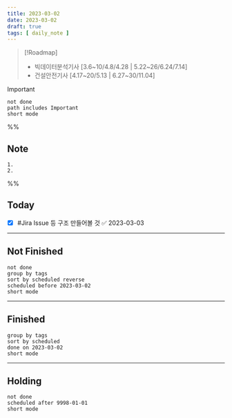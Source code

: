 ```yaml
---
title: 2023-03-02
date: 2023-03-02
draft: true
tags: [ daily_note ]
---
```


> [!Roadmap] 
> - 빅데이터분석기사 [3.6~10/4.8/4.28 | 5.22~26/6.24/7.14]
> - 건설안전기사 [4.17~20/5.13 | 6.27~30/11.04]

> [!important] 
> ```tasks
> not done
> path includes Important
> short mode
> ```

%%
## Note
	1. 
	2. 
 
%%

## Today
- [x] #Jira Issue 등 구조 만들어볼 것 ✅ 2023-03-03

---
## Not Finished
```tasks
not done
group by tags
sort by scheduled reverse
scheduled before 2023-03-02
short mode
```
---
## Finished
```tasks
group by tags
sort by scheduled
done on 2023-03-02
short mode
```
---
## Holding
```tasks
not done
scheduled after 9998-01-01
short mode
```
